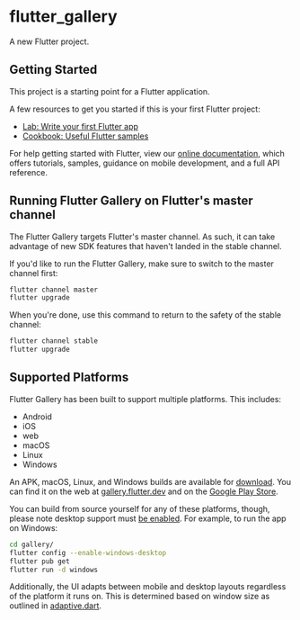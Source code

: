 # flutter_gallery

A new Flutter project.

## Getting Started

This project is a starting point for a Flutter application.

A few resources to get you started if this is your first Flutter project:

- [Lab: Write your first Flutter app](https://flutter.dev/docs/get-started/codelab)
- [Cookbook: Useful Flutter samples](https://flutter.dev/docs/cookbook)

For help getting started with Flutter, view our
[online documentation](https://flutter.dev/docs), which offers tutorials,
samples, guidance on mobile development, and a full API reference.

## Running Flutter Gallery on Flutter's master channel

The Flutter Gallery targets Flutter's master channel. As such, it can take advantage
of new SDK features that haven't landed in the stable channel.

If you'd like to run the Flutter Gallery, make sure to switch to the master channel
first:

```bash
flutter channel master
flutter upgrade
```

When you're done, use this command to return to the safety of the stable
channel:

```bash
flutter channel stable
flutter upgrade
```

## Supported Platforms

Flutter Gallery has been built to support multiple platforms.
This includes:

- Android
- iOS
- web
- macOS
- Linux
- Windows

An APK, macOS, Linux, and Windows builds are available for [download](https://github.com/flutter/gallery/releases). You can find it on the web at [gallery.flutter.dev](https://gallery.flutter.dev/) and on the [Google Play Store](https://play.google.com/store/apps/details?id=io.flutter.demo.gallery).

You can build from source yourself for any of these platforms, though, please note desktop support must [be enabled](https://github.com/flutter/flutter/wiki/Desktop-shells#tooling). For
example, to run the app on Windows:

```bash
cd gallery/
flutter config --enable-windows-desktop
flutter pub get
flutter run -d windows
```

Additionally, the UI adapts between mobile and desktop layouts regardless of the
platform it runs on. This is determined based on window size as outlined in
[adaptive.dart](lib/layout/adaptive.dart).